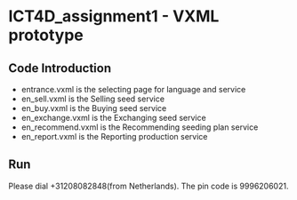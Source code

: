 # ICT4D_assignment1 - VXML prototype

## Code Introduction
- entrance.vxml is the selecting page for language and service
- en_sell.vxml is the Selling seed service
- en_buy.vxml is the Buying seed service
- en_exchange.vxml is the Exchanging seed service
- en_recommend.vxml is the Recommending seeding plan service
- en_report.vxml is the Reporting production service

## Run
Please dial +31208082848(from Netherlands). The pin code is 9996206021.

